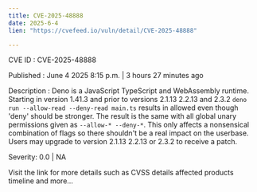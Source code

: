 ```yaml
---
title: CVE-2025-48888
date: 2025-6-4
lien: "https://cvefeed.io/vuln/detail/CVE-2025-48888"

---
```


CVE ID : CVE-2025-48888

Published :  June 4
2025
8:15 p.m. | 3 hours
27 minutes ago

Description : Deno is a JavaScript
TypeScript
and WebAssembly runtime. Starting in version 1.41.3 and prior to versions 2.1.13
2.2.13
and 2.3.2
`deno run --allow-read --deny-read main.ts` results in allowed
even though 'deny' should be stronger. The result is the same with all global unary permissions given as `--allow-* --deny-*`. This only affects a nonsensical combination of flags
so there shouldn't be a real impact on the userbase. Users may upgrade to version 2.1.13
2.2.13
or 2.3.2 to receive a patch.

Severity: 0.0 | NA

Visit the link for more details
such as CVSS details
affected products
timeline
and more...
